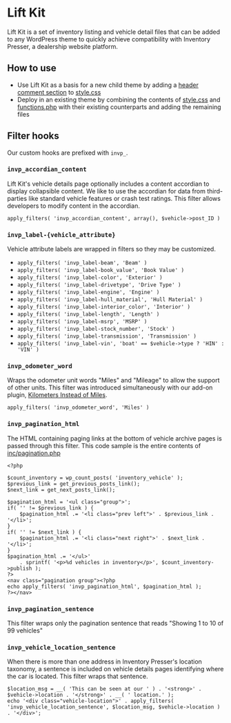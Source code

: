 # Lift Kit
Lift Kit is a set of inventory listing and vehicle detail files that can be added to any WordPress theme to quickly achieve compatibility with Inventory Presser, a dealership website platform.

## How to use

- Use Lift Kit as a basis for a new child theme by adding a [header comment section](https://developer.wordpress.org/themes/basics/main-stylesheet-style-css/#example) to [style.css](style.css)
- Deploy in an existing theme by combining the contents of [style.css](style.css) and [functions.php](functions.php) with their existing counterparts and adding the remaining files


## Filter hooks

Our custom hooks are prefixed with `invp_`.

### `invp_accordian_content`
Lift Kit's vehicle details page optionally includes a content accordian to display collapsible content. We like to use the accordian for data from third-parties like standard vehicle features or crash test ratings. This filter allows developers to modify content in the accordian.

`apply_filters( 'invp_accordian_content', array(), $vehicle->post_ID )`

### `invp_label-{vehicle_attribute}`
Vehicle attribute labels are wrapped in filters so they may be customized.

 - `apply_filters( 'invp_label-beam', 'Beam' )`
 - `apply_filters( 'invp_label-book_value', 'Book Value' )`
 - `apply_filters( 'invp_label-color', 'Exterior' )`
 - `apply_filters( 'invp_label-drivetype', 'Drive Type' )`
 - `apply_filters( 'invp_label-engine', 'Engine' )`
 - `apply_filters( 'invp_label-hull_material', 'Hull Material' )`
 - `apply_filters( 'invp_label-interior_color', 'Interior' )`
 - `apply_filters( 'invp_label-length', 'Length' )`
 - `apply_filters( 'invp_label-msrp', 'MSRP' )`
 - `apply_filters( 'invp_label-stock_number', 'Stock' )`
 - `apply_filters( 'invp_label-transmission', 'Transmission' )`
 - `apply_filters( 'invp_label-vin', 'boat' == $vehicle->type ? 'HIN' : 'VIN' )`


### `invp_odometer_word`
Wraps the odometer unit words "Miles" and "Mileage" to allow the support of other units. This filter was introduced simultaneously with our add-on plugin, [Kilometers Instead of Miles](https://inventorypresser.com/products/plugins/kilometers-instead-of-miles/).

`apply_filters( 'invp_odometer_word', 'Miles' )`

### `invp_pagination_html`
The HTML containing paging links at the bottom of vehicle archive pages is passed through this filter. This code sample is the entire contents of [inc/pagination.php](inc/pagination.php)


	<?php

	$count_inventory = wp_count_posts( 'inventory_vehicle' );
	$previous_link = get_previous_posts_link();
	$next_link = get_next_posts_link();

	$pagination_html = '<ul class="group">';
	if( '' != $previous_link ) {
		$pagination_html .= '<li class="prev left">' . $previous_link . '</li>';
	}
	if( '' != $next_link ) {
		$pagination_html .= '<li class="next right">' . $next_link . '</li>';
	}
	$pagination_html .= '</ul>'
		. sprintf( '<p>%d vehicles in inventory</p>', $count_inventory->publish );
	?>
	<nav class="pagination group"><?php
	echo apply_filters( 'invp_pagination_html', $pagination_html );
	?></nav>

### `invp_pagination_sentence`
This filter wraps only the pagination sentence that reads "Showing 1 to 10 of 99 vehicles"

### `invp_vehicle_location_sentence`
When there is more than one address in Inventory Presser's location taxonomy, a sentence is included on vehicle details pages identifying where the car is located. This filter wraps that sentence.

	$location_msg = __( 'This can be seen at our ' ) . '<strong>' . $vehicle->location . '</strong>' . __( ' location.' );
	echo '<div class="vehicle-location">' . apply_filters( 'invp_vehicle_location_sentence', $location_msg, $vehicle->location ) . '</div>';
